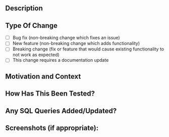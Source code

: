 ## Description
<!--- Describe your changes in detail & asana link -->

## Type Of Change 
- [ ] Bug fix (non-breaking change which fixes an issue)
- [ ] New feature (non-breaking change which adds functionality)
- [ ] Breaking change (fix or feature that would cause existing functionality to not work as expected)
- [ ] This change requires a documentation update

## Motivation and Context
<!--- Why is this change required? What problem does it solve? -->
<!--- If it fixes an open issue, please link to the issue here. -->
<!--- Please link related PR's [if any] -->

## How Has This Been Tested?
<!--- Please describe in detail how you tested your changes. -->
<!--- Include details of your testing environment, and the tests you ran to -->
<!--- see how your change affects other areas of the code, etc. -->

## Any SQL Queries Added/Updated?
<!--- Please include raw queries -->

## Screenshots (if appropriate):
